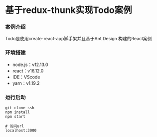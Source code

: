 # 基于redux-thunk实现Todo案例

### 案例介绍

Todo是使用create-react-app脚手架并且基于Ant Design 构建的React案例

### 环境搭建

- node.js：v12.13.0
- react：v16.12.0
- IDE：VScode
- yarn：v1.19.2

### 运行启动

```shell
git clone ssh
npm install
npm start

# 访问url
localhost:3000
```


